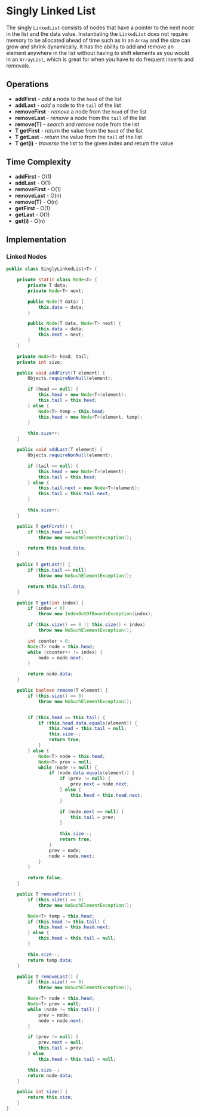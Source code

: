 # Singly Linked List

The singly `LinkedList` consists of nodes that have a pointer to the next node in the list and the data value. Instantiating the `LinkedList` does not require memory to be allocated ahead of time such as in an `Array` and the size can grow and shrink dynamically. It has the ability to add and remove an element anywhere in the list without having to shift elements as you would in an `ArrayList`, which is great for when you have to do frequent inserts and removals. 

## Operations

- **addFirst** - *add* a node to the `head` of the list
- **addLast** - *add* a node to the `tail` of the list
- **removeFirst** - *remove* a node from the `head` of the list
- **removeLast** - *remove* a node from the `tail` of the list
- **remove(T)** - *search* and *remove* node from the list
- **T getFirst** - *return* the value from the `head` of the list
- **T getLast** - *return* the value from the  `tail` of the list
- **T get(i)** - *traverse* the list to the given index and return the value


## Time Complexity

- **addFirst** - O(1)
- **addLast** - O(1)
- **removeFirst** - O(1)
- **removeLast** - O(n)
- **remove(T)** - O(n)
- **getFirst** - O(1)
- **getLast** - O(1)
- **get(i)** - O(n)

## Implementation

### Linked Nodes

```java
public class SinglyLinkedList<T> {

    private static class Node<T> {
        private T data;
        private Node<T> next;

        public Node(T data) {
            this.data = data;
        }

        public Node(T data, Node<T> next) {
            this.data = data;
            this.next = next;
        }
    }

    private Node<T> head, tail;
    private int size;

    public void addFirst(T element) {
        Objects.requireNonNull(element);

        if (head == null) {
            this.head = new Node<T>(element);
            this.tail = this.head;
        } else {
            Node<T> temp = this.head;
            this.head = new Node<T>(element, temp);
        }

        this.size++;
    }

    public void addLast(T element) {
        Objects.requireNonNull(element);

        if (tail == null) {
            this.head = new Node<T>(element);
            this.tail = this.head;
        } else {
            this.tail.next = new Node<T>(element);
            this.tail = this.tail.next;
        }

        this.size++;
    }

    public T getFirst() {
        if (this.head == null)
            throw new NoSuchElementException();

        return this.head.data;
    }

    public T getLast() {
        if (this.tail == null)
            throw new NoSuchElementException();

        return this.tail.data;
    }

    public T get(int index) {
        if (index < 0)
            throw new IndexOutOfBoundsException(index);

        if (this.size() == 0 || this.size() < index)
            throw new NoSuchElementException();

        int counter = 0;
        Node<T> node = this.head;
        while (counter++ != index) {
            node = node.next;
        }

        return node.data;
    }

    public boolean remove(T element) {
        if (this.size() == 0)
            throw new NoSuchElementException();


        if (this.head == this.tail) {
            if (this.head.data.equals(element)) {
                this.head = this.tail = null;
                this.size--;
                return true;
            }
        } else {
            Node<T> node = this.head;
            Node<T> prev = null;
            while (node != null) {
                if (node.data.equals(element)) {
                    if (prev != null) {
                        prev.next = node.next;
                    } else {
                        this.head = this.head.next;
                    }

                    if (node.next == null) {
                        this.tail = prev;
                    }
                    
                    this.size--;
                    return true;
                }
                prev = node;
                node = node.next;
            }
        }

        return false;
    }

    public T removeFirst() {
        if (this.size() == 0)
            throw new NoSuchElementException();

        Node<T> temp = this.head;
        if (this.head != this.tail) {
            this.head = this.head.next;
        } else {
            this.head = this.tail = null;
        }

        this.size--;
        return temp.data;
    }

    public T removeLast() {
        if (this.size() == 0)
            throw new NoSuchElementException();

        Node<T> node = this.head;
        Node<T> prev = null;
        while (node != this.tail) {
            prev = node;
            node = node.next;
        }

        if (prev != null) {
            prev.next = null;
            this.tail = prev;
        } else
            this.head = this.tail = null;

        this.size--;
        return node.data;
    }

    public int size() {
        return this.size;
    }
}
```